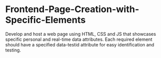 # Frontend-Page-Creation-with-Specific-Elements
Develop and host a web page using HTML, CSS and JS that showcases specific personal and real-time data attributes. Each required element should have a specified data-testid attribute for easy identification and testing.
